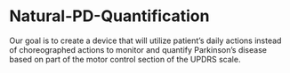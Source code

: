# Natural-PD-Quantification
Our goal is to create a device that will utilize patient’s daily actions instead of choreographed actions to monitor and quantify Parkinson’s disease based on part of the motor control section of the UPDRS scale.
